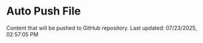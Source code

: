 # Auto Push File

Content that will be pushed to GitHub repository.
Last updated: 07/23/2025, 02:57:05 PM
